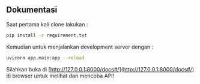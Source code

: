 ## Dokumentasi

Saat pertama kali clone lakukan :

```bash
pip install -r requirement.txt
```

Kemudian untuk menjalankan development server dengan :

```bash
uvicorn app.main:app --reload
```

Silahkan buka di [http://127.0.0.1:8000/docs#/](http://127.0.0.1:8000/docs#/) di browser untuk melihat dan mencoba API!
